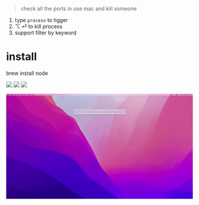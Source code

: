 > check all the ports in use mac and kill someone

1. type `process` to tigger
2. ⌥ ⏎ to kill process
3. support filter by keyword

# install

brew install node



![](https://img.shields.io/badge/version-v0.2-green?style=for-the-badge)
[![](https://img.shields.io/badge/download-click-blue?style=for-the-badge)](https://github.com/alanhg/alfred-workflows/raw/master/process/Process.alfredworkflow)
[![](https://img.shields.io/badge/plist-link-important?style=for-the-badge)](https://raw.githubusercontent.com/alanhg/alfred-workflows/master/process/src/info.plist)



<!-- more -->

![](./screenshot.gif)
